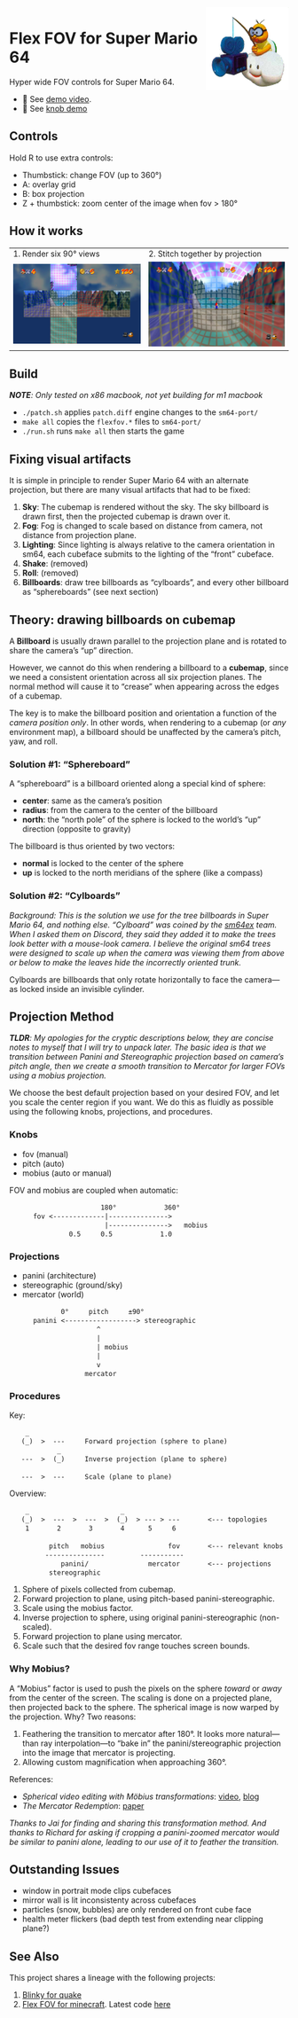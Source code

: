 <img width="150px" src="img/LakituSM64.png" align="right">

# Flex FOV for Super Mario 64

Hyper wide FOV controls for Super Mario 64.

* 🎥 See [demo video](https://youtu.be/EX-GF2JhLaI).
* 🎥 See [knob demo](https://imgur.com/a/yuxfbP7)

## Controls

Hold R to use extra controls:

* Thumbstick: change FOV (up to 360°)
* A: overlay grid
* B: box projection
* Z + thumbstick: zoom center of the image when fov > 180°

## How it works

<table>
<tr>
<td>1. Render six 90° views</td>
<td>2. Stitch together by projection</td>
</tr>
<tr>
<td><img src="img/rubix-cubenet.jpg"></td>
<td><img src="img/rubix-panini.jpg"></td>
</tr>
</table>

## Build

_**NOTE**: Only tested on x86 macbook, not yet building for m1 macbook_

* `./patch.sh` applies `patch.diff` engine changes to the `sm64-port/`
* `make all` copies the `flexfov.*` files to `sm64-port/`
* `./run.sh` runs `make all` then starts the game

## Fixing visual artifacts

It is simple in principle to render Super Mario 64 with an alternate projection,
but there are many visual artifacts that had to be fixed:

1. **Sky**: The cubemap is rendered without the sky.  The sky billboard is drawn first, then the projected cubemap is drawn over it.
2. **Fog**: Fog is changed to scale based on distance from camera, not distance from projection plane.
3. **Lighting**: Since lighting is always relative to the camera orientation in sm64, each cubeface submits to the lighting of the “front” cubeface.
4. **Shake**: (removed)
5. **Roll**: (removed)
6. **Billboards**: draw tree billboards as “cylboards”, and every other billboard as “sphereboards” (see next section)

## Theory: drawing billboards on cubemap

A **Billboard** is usually drawn parallel to the projection plane and is
rotated to share the camera’s “up” direction.

However, we cannot do this when rendering a billboard to a **cubemap**, since
we need a consistent orientation across all six projection planes.  The normal
method will cause it to “crease” when appearing across the edges of a cubemap.

The key is to make the billboard position and orientation a function of the
*camera position only*.  In other words, when rendering to a cubemap (or *any*
environment map), a billboard should be unaffected by the camera’s pitch, yaw,
and roll.

### Solution #1: “Sphereboard”

A “sphereboard” is a billboard oriented along a special kind of sphere:

* **center**: same as the camera’s position
* **radius**: from the camera to the center of the billboard
* **north**: the “north pole” of the sphere is locked to the world’s “up” direction (opposite to gravity)

The billboard is thus oriented by two vectors:

* **normal** is locked to the center of the sphere
* **up** is locked to the north meridians of the sphere (like a compass)


### Solution #2: “Cylboards”

_Background: This is the solution we use for the tree billboards in Super Mario
64, and nothing else.  “Cylboard” was coined by the [sm64ex] team.  When I asked
them on Discord, they said they added it to make the trees look better with a mouse-look camera. I believe the
original sm64 trees were designed to scale up when the camera was viewing them
from above or below to make the leaves hide the incorrectly oriented trunk._

Cylboards are billboards that only rotate horizontally to face the camera— as
locked inside an invisible cylinder.

[sm64ex]:https://github.com/sm64pc/sm64ex

## Projection Method

_**TLDR**: My apologies for the cryptic descriptions below, they are concise
notes to myself that I will try to unpack later.  The basic idea is that we
transition between Panini and Stereographic projection based on camera’s pitch
angle, then we create a smooth transition to Mercator for larger FOVs using a
mobius projection._

We choose the best default projection based on your desired FOV, and let you
scale the center region if you want.  We do this as fluidly as possible using
the following knobs, projections, and procedures.

### Knobs

- fov (manual)
- pitch (auto)
- mobius (auto or manual)

FOV and mobius are coupled when automatic:

```
                       180°            360°
      fov <-------------|--------------->
                        |--------------->   mobius
               0.5     0.5            1.0
```

### Projections

- panini (architecture)
- stereographic (ground/sky)
- mercator (world)

```
             0°     pitch     ±90°
      panini <------------------> stereographic
                      ^
                      |
                      | mobius
                      |
                      v
                   mercator
```

### Procedures

Key:

```
    _
   (_)  >  ---     Forward projection (sphere to plane)
            _
   ---  >  (_)     Inverse projection (plane to sphere)

   ---  >  ---     Scale (plane to plane)
```

Overview:

```
    _                       _
   (_)  >  ---  >  ---  >  (_)  > --- > ---       <--- topologies
    1       2       3       4      5     6

          pitch   mobius                fov       <--- relevant knobs
         ---------------         -----------
             panini/               mercator       <--- projections
          stereographic
```

1. Sphere of pixels collected from cubemap.
2. Forward projection to plane, using pitch-based panini-stereographic.
3. Scale using the mobius factor.
4. Inverse projection to sphere, using original panini-stereographic (non-scaled).
5. Forward projection to plane using mercator.
6. Scale such that the desired fov range touches screen bounds.

### Why Mobius?

A “Mobius” factor is used to push the pixels on the sphere *toward* or *away*
from the center of the screen.  The scaling is done on a projected plane, then
projected back to the sphere.  The spherical image is now warped by the
projection.  Why?  Two reasons:

1. Feathering the transition to mercator after 180°. It looks more natural—than
   ray interpolation—to  “bake in” the panini/stereographic projection into the
   image that mercator is projecting.
2. Allowing custom magnification when approaching 360°.

References:

- *Spherical video editing with Möbius transformations*: [video](https://youtu.be/oVwmF_vrZh0), [blog](https://web.archive.org/web/20190627155016/http://elevr.com/spherical-video-editing-effects-with-mobius-transformations/)
- *The Mercator Redemption*: [paper](http://archive.bridgesmathart.org/2013/bridges2013-217.pdf)

_Thanks to Jai for finding and sharing this transformation method. And thanks
to Richard for asking if cropping a panini-zoomed mercator would be similar to
panini alone, leading to our use of it to feather the transition._


## Outstanding Issues

- window in portrait mode clips cubefaces
- mirror wall is lit inconsistenty across cubefaces
- particles (snow, bubbles) are only rendered on front cube face
- health meter flickers (bad depth test from extending near clipping plane?)

## See Also

This project shares a lineage with the following projects:

1. [Blinky for quake][quake]
2. [Flex FOV for minecraft][minecraft].  Latest code [here](https://github.com/18107/Flex-FOV-fabric)

[quake]:https://github.com/shaunlebron/blinky
[minecraft]:https://github.com/shaunlebron/flex-fov
